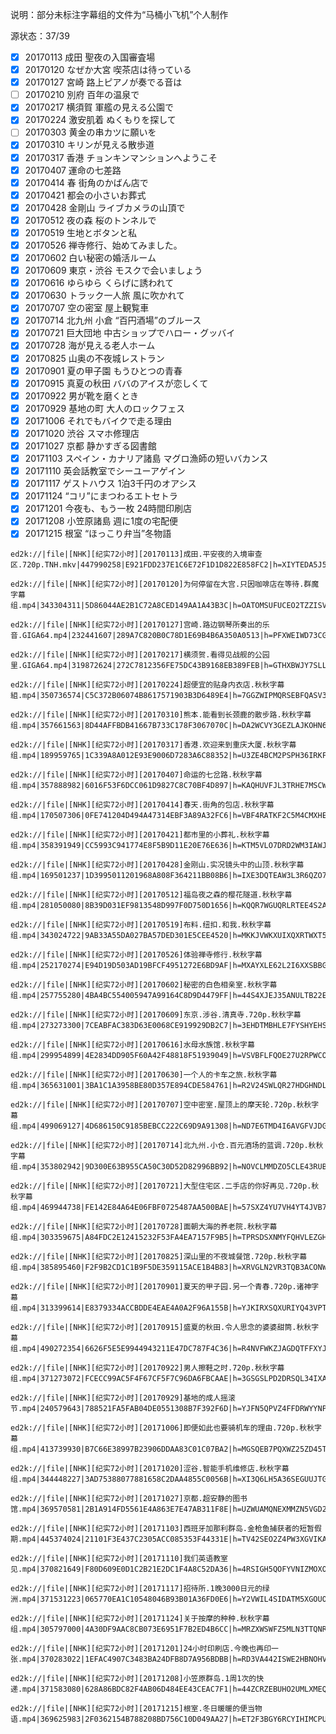 说明：部分未标注字幕组的文件为“马桶小飞机”个人制作  

源状态：37/39  
- [x] 20170113	成田 聖夜の入国審査場
- [x] 20170120	なぜか大宮 喫茶店は待っている
- [x] 20170127	宮崎 路上ピアノが奏でる音は
- [ ] 20170210	別府 百年の温泉で
- [x] 20170217	横須賀 軍艦の見える公園で
- [x] 20170224	激安肌着 ぬくもりを探して
- [ ] 20170303	黄金の串カツに願いを
- [x] 20170310	キリンが見える散歩道
- [x] 20170317	香港 チョンキンマンションへようこそ
- [x] 20170407	運命の七差路
- [x] 20170414	春 街角のかばん店で
- [x] 20170421	都会の小さいお葬式
- [x] 20170428	金剛山 ライブカメラの山頂で
- [x] 20170512	夜の森 桜のトンネルで
- [x] 20170519	生地とボタンと私
- [x] 20170526	禅寺修行、始めてみました。
- [x] 20170602	白い秘密の婚活ルーム
- [x] 20170609	東京・渋谷 モスクで会いましょう
- [x] 20170616	ゆらゆら くらげに誘われて
- [x] 20170630	トラック一人旅 風に吹かれて
- [x] 20170707	空の密室 屋上観覧車
- [x] 20170714	北九州 小倉 “百円酒場”のブルース
- [x] 20170721	巨大団地 中古ショップでハロー・グッバイ
- [x] 20170728	海が見える老人ホーム
- [x] 20170825	山奥の不夜城レストラン
- [x] 20170901	夏の甲子園 もうひとつの青春
- [x] 20170915	真夏の秋田 ババのアイスが恋しくて
- [x] 20170922	男が靴を磨くとき
- [x] 20170929	基地の町 大人のロックフェス
- [x] 20171006	それでもバイクで走る理由
- [x] 20171020	渋谷 スマホ修理店
- [x] 20171027	京都 静かすぎる図書館
- [x] 20171103	スペイン・カナリア諸島 マグロ漁師の短いバカンス
- [x] 20171110	英会話教室でシーユーアゲイン
- [x] 20171117	ゲストハウス 1泊3千円のオアシス
- [x] 20171124	“コリ”にまつわるエトセトラ
- [x] 20171201	今夜も、もう一枚 24時間印刷店
- [x] 20171208	小笠原諸島 週に1度の宅配便
- [x] 20171215	根室 “ほっこり弁当”冬物語
```
ed2k://|file|[NHK][纪实72小时][20170113]成田.平安夜的入境审查区.720p.TNH.mkv|447990258|E921FDD237E1C6E72F1D1D822E858FC2|h=XIYTEDA5J5YFOYCVEDPTQM6BMVAWGQ4S|/

ed2k://|file|[NHK][纪实72小时][20170120]为何停留在大宫.只因咖啡店在等待.群魔字幕组.mp4|343304311|5D86044AE2B1C72A8CED149AA1A43B3C|h=OATOMSUFUCEO2TZZISVKGIVHU2UPKWJL|/

ed2k://|file|[NHK][纪实72小时][20170127]宫崎.路边钢琴所奏出的乐音.GIGA64.mp4|232441607|289A7C820B0C78D1E69B4B6A350A0513|h=PFXWEIWD73CGB5EZP5KHNPMJPMAANPFN|/

ed2k://|file|[NHK][纪实72小时][20170217]横须贺.看得见战舰的公园里.GIGA64.mp4|319872624|272C7812356FE75DC43B9168EB389FEB|h=GTHXBWJY7SLLVKKP7Z43YMVO2JRPOKDQ|/

ed2k://|file|[NHK][纪实72小时][20170224]超便宜的贴身内衣店.秋秋字幕組.mp4|350736574|C5C372B06074B8617571903B3D6489E4|h=7GGZWIPMQRSEBFQASV3QVEVPUB4KBS2M|/

ed2k://|file|[NHK][纪实72小时][20170310]熊本.能看到长颈鹿的散步路.秋秋字幕组.mp4|357661563|8D44AFFBDB41667B733C178F3067070C|h=DA2WCVY3GEZLAJKOHN6O45MM7UVBMVWH|/

ed2k://|file|[NHK][纪实72小时][20170317]香港.欢迎来到重庆大厦.秋秋字幕组.mp4|189959765|1C339A8A012E93E9006D7283A6C88352|h=U3ZE4BCM2PSPH36IRKFVJJASWSWZ2UVU|/

ed2k://|file|[NHK][纪实72小时][20170407]命运的七岔路.秋秋字幕组.mp4|357888982|6016F53F6DCC061D9827C8C70BF4D897|h=KAQHUVFJL3TRHE7MSCWG4Q55K3NTGYQS|/

ed2k://|file|[NHK][纪实72小时][20170414]春天.街角的包店.秋秋字幕组.mp4|170507306|0FE741204D494A47314EBF3A89A32FC6|h=VBF4RATKF2C5M4CMXHEI34VW3MIFDCKI|/

ed2k://|file|[NHK][纪实72小时][20170421]都市里的小葬礼.秋秋字幕组.mp4|358391949|CC5993C941774E8F5B9D11E20E76E636|h=KTM5VLO7DRD2WM3IAWJPDWSGXYRQSNVS|/

ed2k://|file|[NHK][纪实72小时][20170428]金刚山.实况镜头中的山顶.秋秋字幕组.mp4|169501237|1D3995011201968A808F364211BB08B6|h=IXE3DQTEAW3L3R6QZO7KLL5TZJ5GIG63|/

ed2k://|file|[NHK][纪实72小时][20170512]福岛夜之森的樱花隧道.秋秋字幕组.mp4|281050080|8B39D031EF9813548D997F0D750D1656|h=KQQR7WGUQRLRTEE4S2AFALJNELK2NKU4|/

ed2k://|file|[NHK][纪实72小时][20170519]布料.纽扣.和我.秋秋字幕组.mp4|343024722|9AB33A55DA027BA57DED301E5CEE4520|h=MKKJVWKXUIXQXRTWXT5DXXBRN426ZUTK|/

ed2k://|file|[NHK][纪实72小时][20170526]体验禅寺修行.秋秋字幕组.mp4|252170274|E94D19D503AD19BFCF4951272E6BD9AF|h=MXAYXLE62L2I6XXSBBGC3PYY7TO4PMD6|/

ed2k://|file|[NHK][纪实72小时][20170602]秘密的白色相亲室.秋秋字幕组.mp4|257755280|4BA4BC554005947A99164C8D9D4479FF|h=44S4XJEJ35ANULTB22EWAAHNRQMLAAQE|/

ed2k://|file|[NHK][纪实72小时][20170609]东京.涉谷.清真寺.720p.秋秋字幕组.mp4|273273300|7CEABFAC383D63E0068CE919929DB2C7|h=3EHDTMBHLE7FYSHYEHSHDU5QYDWW6IGZ|/

ed2k://|file|[NHK][纪实72小时][20170616]水母水族馆.秋秋字幕组.mp4|299954899|4E2834DD905F60A42F48818F51939049|h=VSVBFLFQOE27U2RPWCO26XB5RCLLIXFK|/

ed2k://|file|[NHK][纪实72小时][20170630]一个人的卡车之旅.秋秋字幕组.mp4|365631001|3BA1C1A3958BE80D357E894CDE584761|h=R2V24SWLQR27HDGHNDL2I6JX5RZVU547|/

ed2k://|file|[NHK][纪实72小时][20170707]空中密室.屋顶上的摩天轮.720p.秋秋字幕组.mp4|499069127|4D686150C9185BEBCC222C69D9A91308|h=ND7E6TMD4I6AVGFVJDGADESSSPWYSIIJ|/

ed2k://|file|[NHK][纪实72小时][20170714]北九州.小仓.百元酒场的蓝调.720p.秋秋字幕组.mp4|353802942|9D300E63B955CA50C30D52D82996BB92|h=NOVCLMMDZO5CLE43RUBYOFFADXLEACAP|/

ed2k://|file|[NHK][纪实72小时][20170721]大型住宅区.二手店的你好再见.720p.秋秋字幕组.mp4|469944738|FE142E84A64E06FBF0725487AA500BAE|h=57SXZ4YU7VH4YT4JVB72SZVNWRMOGM6H|/

ed2k://|file|[NHK][纪实72小时][20170728]面朝大海的养老院.秋秋字幕组.mp4|303359675|A84FDC2E12415232F53FA4EA7157F9B5|h=TPRSDSXNMYFQHVLEZGHT6FRUKVFZPZGR|/

ed2k://|file|[NHK][纪实72小时][20170825]深山里的不夜城餐馆.720p.秋秋字幕组.mp4|385895460|F2F9B2CD1C1B9F5DE359115ACE1B4B83|h=XRVGLN2VR3TQB3ACONWCXDWHH3QHWVB2|/

ed2k://|file|[NHK][纪实72小时][20170901]夏天的甲子园.另一个青春.720p.诸神字幕组.mp4|313399614|E8379334ACCBDDE4EAE4A0A2F96A155B|h=YJKIRXSQXURIYQ43VPTLX23NP2AUANTE|/

ed2k://|file|[NHK][纪实72小时][20170915]盛夏的秋田.令人思念的婆婆甜筒.秋秋字幕组.mp4|490272354|6626F5E5E9944943211E47DC787F4C36|h=R4NVFWKZJAGDQTFFXYJSLC7CE5F5SSZ6|/

ed2k://|file|[NHK][纪实72小时][20170922]男人擦鞋之时.720p.秋秋字幕组.mp4|371273072|FCECC99AC5F4F67CF5F7C96DA6FBCAAE|h=3GSGSLPD2DRSQL34IXA7SNCAXRO2RJ7B|/

ed2k://|file|[NHK][纪实72小时][20170929]基地的成人摇滚节.mp4|240579643|788521FA5FAB04DE0551308B7F392F6D|h=YJFN5QPVZ4FFDRWYYNPGCFYXVHLSQO3Y|/

ed2k://|file|[NHK][纪实72小时][20171006]即便如此也要骑机车的理由.720p.秋秋字幕组.mp4|413739930|B7C66E38997B23906DDAA83C01C07BA2|h=MGSQEB7PQXWZ25ZD45TERL3MXKHFI7JH|/

ed2k://|file|[NHK][纪实72小时][20171020]涩谷.智能手机维修店.秋秋字幕组.mp4|344448227|3AD75388077881658C2DAA4855C0056B|h=XI3Q6LH5A36SEGUUJTGA2Z6ZAZHZG5VL|/

ed2k://|file|[NHK][纪实72小时][20171027]京都.超安静的图书馆.mp4|369570581|2B1A914FD5561E4A863E7E47AB311F8E|h=UZWUAMQNEXMMZN5VGD2VOPYGDP5JTM7D|/

ed2k://|file|[NHK][纪实72小时][20171103]西班牙加那利群岛.金枪鱼捕获者的短暂假期.mp4|445374024|21101F3E437C2305ACC085353F44331E|h=TV42SEO2Z4PW3XGVIKA3YFQBFK6E6SZU|/

ed2k://|file|[NHK][纪实72小时][20171110]我们英语教室见.mp4|370821649|F80D609E0D1C2B21E2DC1F4A8C52DA36|h=4RSIGH5QOFYVNIZMOXOYUW2K3WNGNPCB|/

ed2k://|file|[NHK][纪实72小时][20171117]招待所.1晚3000日元的绿洲.mp4|371531223|065770EA1C10548046B93B01A36FD0E6|h=Y2VWIL4SIDATM5XGOUO4VUUL3F2TBBK5|/

ed2k://|file|[NHK][纪实72小时][20171124]关于按摩的种种.秋秋字幕组.mp4|305797000|4A30DF9AAC8CB073E6951F7B2ED4B6CC|h=MRZXWSWFZ5MLN3TTQNRA35HKMF2FWBRS|/

ed2k://|file|[NHK][纪实72小时][20171201]24小时印刷店.今晚也再印一张.mp4|370283022|1EFAC4907C3483BA24DFB8D7A956BDBB|h=RD3VA442ISWE2HBNOHV3LN3TAXTTFSB6|/

ed2k://|file|[NHK][纪实72小时][20171208]小笠原群岛.1周1次的快递.mp4|371583080|628A86BDC82F4AB06D484EE43CEAC7F1|h=44ZCRZEBUHO2UMLXMEQF4Z5DXTBMHTDZ|/

ed2k://|file|[NHK][纪实72小时][20171215]根室.冬日暖暖的便当物语.mp4|369625983|2F0362154B788208BD756C10D049AA27|h=ET2F3BGY6RCYIHIMCPUQT3E4OPKCYSB6|/
```
